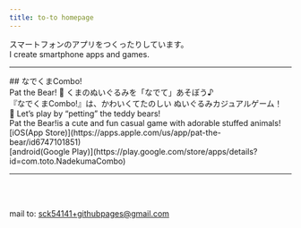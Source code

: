```yaml
---
title: to-to homepage
---
```


スマートフォンのアプリをつくったりしています。<br>
I create smartphone apps and games.

<hr>
## なでくまCombo!<br>Pat the Bear!
  🧸 くまのぬいぐるみを「なでて」あそぼう♪<br>
  『なでくまCombo!』は、かわいくてたのしい ぬいぐるみカジュアルゲーム！<br>
  🧸 Let’s play by “petting” the teddy bears!<br>
  Pat the Bear!is a cute and fun casual game with adorable stuffed animals!<br>
  [iOS(App Store)](https://apps.apple.com/us/app/pat-the-bear/id6747101851)<br>
[android(Google Play)](https://play.google.com/store/apps/details?id=com.toto.NadekumaCombo)

<hr>

<br>
<br>

mail to: sck54141+githubpages@gmail.com

